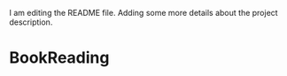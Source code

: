 I am editing the README file. Adding some more details about the project description.
# BookReading
